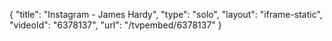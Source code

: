 {
    "title": "Instagram - James Hardy",
    "type": "solo",
    "layout": "iframe-static",
    "videoId": "6378137",
    "url": "\/tvpembed\/6378137"
}